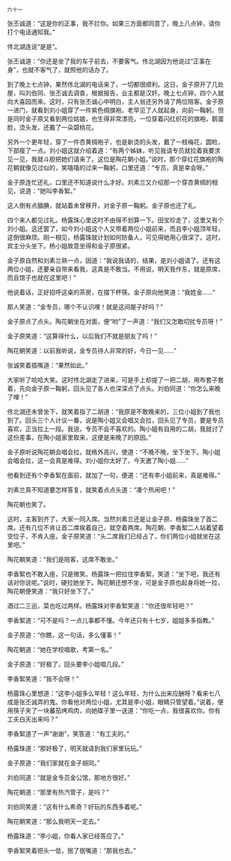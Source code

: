     六十一 

   张丕诚道：“这是你的正事，我不拦你。如果三方面都同意了，晚上八点钟，请你打个电话通知我。”

   佟北湖连说“是是”。

   张丕诚道：“你还是坐了我的车子前去，不要客气。佟北湖因为他说过“正事在身”，也就不客气了，就照他的话办了。

   到了晚上七点钟，果然佟北湖的电话来了，一切都很顺利。这日，金子原开了几处屋，叫刘伯同、张丕诚去调查，根据报告，业主都是汉奸。晚上七点钟，四个人就向大喜园而来。这时，只有张丕诚心中明白，主人翁还另外请了两位陪客。金子原一进门，就看到刘小姐穿了一件紫色绸旗袍，老早见了人就起身，向前一鞠躬。但是同时金子原又看到两位姑娘，也生得非常漂亮，一位穿着闪红织花的旗袍，鹅蛋脸，烫头发，还戴了一朵碧桃花。

   另外一个更年轻，穿了一件杏黄绸袍子，也是新烫的头发，戴了一枝梅花，圆睑，下部瘦了一点。刘小姐这就介绍着道：“有两个姊妹，听见我请专员就拉着我要求见一见，我就斗胆把她们请来了。这位是陶花朝小姐。”说时，那个穿红花旗袍的陶花朝就像见过似的，笑嘻嘻的过来一鞠躬，口里还道：“专员，真是幸会呀。”

   金子原连忙还礼，口里还不知道说什么才好。刘素兰又介绍那一个穿杏黄绸的相见，说道：“她叫李香絮。”

   这人倒有点腼腆，就站着未曾移开，对金子原一鞠躬。金子原也还了礼。

   四个来人都见过礼。杨露珠心里这时不由得不划算一下。田宝珍走了，这里又有个刘小姐。这还罢了，如今刘小姐这个人又带着两位小姐前来，而且李小姐顶年轻，这倒很麻烦。刚一相见，杨露珠就计划如何防备人，可见得她用心很深了。这时，宾主分头坐下。杨小姐故意坐得和金子原很紧。

   金子原自然和刘素兰熟一点，因道：“我说我请的，结果，是刘小姐请了。还有这两位小姐，还要亲自带来看我，这真是不敢当。不用说，明天我作东，就是原席，而且馆子也就在这里吧！”

   他说着话，正好招呼这桌的茶房，在摆下杯筷。金子原向他笑道：“我姓金……”

   那人笑道：“金专员，哪个不认识哩！就是这间屋子好吗？”

   金子原点了点头。陶花朝坐在对面，便“哟”了一声道：“我们又怎敢叨扰专员呀！”

   金子原笑道：“这算得什么，以后我们不就是朋友了吗！”

   陶花朝笑道：以前我听说，金专员待人非常的好，今日一见……”

   张诚笑着插嘴道：“果然如此。”

   大家听了哈哈大笑。这时佟北湖走了进来，可是手上却提了一把二胡，用布套子套着，先向金子原一鞠躬，回头见了各人也深深点了点头。刘伯同道：“你怎么来晚了哩！”

   佟北湖还未曾坐下，就笑着指了二胡道：“我原是不敢晚来的，三位小姐到了我也到了。回头三个人计议一番，说是陶小姐又会唱又会拉，回头见了专员，要是专员喜欢，正当拉上一段。我说，专员不会不喜欢的。陶小姐有自用的二胡，我就讨了这份差事，在陶小姐家里取来，这便是来晚了的原因。”

   金子原听说陶花朝会唱会拉，就格外高兴，使道：“不晚不晚，坐下坐下。陶小姐会唱会拉，这一会真是难得。刘小姐你太好了，今天邀了陶小姐……”

   他看到还有个李香絮在面前，就加了一句，便道：“还有李小姐前来，真是难得。”

   刘素兰真不知道要怎样答复，就笑着点点头道：“凑个热闹吧！”

   陶花朝也笑了。

   这时，主客到齐了，大家一同入席。当然刘素兰还是让金子原、杨露珠坐了首二席。还有几位不肯让首二席挨着自己，就空着两席。陶花朝、李香絮二人站着望着空位子，不肯入座。金子原笑道：“头二席我们已经占了，你们两位小姐就坐在这里吧。”

   陶花朝笑道：“我们是陪客，这席不敢坐。”

   李香絮也不敢入座，只是微笑。杨露珠一把拉住李香絮，笑道：“坐下吧，我还有话对你说呢。”说时，硬拉她坐下。陶花朝还想不坐，可是金子原也起身将她一拉，陶花朝便笑道：“我只好坐下了。”

   酒过二三巡，菜也吃过两样。杨露珠对李香絮笑道：“你还很年轻吧？”

   李香絮道：“可不是吗？一点儿事都不懂。今年还只有十七岁，姐姐多多指教。”

   金子原道：“你瞧，这一句话，多么懂事！”

   陶花朝道：“她在学校唱歌，考第一名。”

   金子原道：“好极了，回头要李小姐唱几段。”

   李香絮笑道：“我不会呀！”

   杨露珠心里想道：“这李小姐多么年轻！这么年轻，为什么出来应酬呀？看来七八成是张丕诚弄的鬼。你看他对两位小姐，尤其是李小姐，眼睛只管望着。”说着，便用筷子夹了一块蕃茄烤鸡肉，向她碟子里一送道：“你吃一点，我很喜欢你。你有工夫白天出来吗？”

   李香絮道了一声“谢谢”，笑答道：“有工夫的。”

   杨露珠道：“那好极了，明天就请到我们家里玩玩。”

   金子原道：“我们家就在金子胡同。”

   刘伯同道：“就是金专员金公馆，那地方很好。”

   陶花朝道：“那里有热汽管子，是吗？”

   刘伯同笑道：“这有什么希奇？好玩的东西多着呢。”

   陶花朝笑道：“那么我明天一定去。”

   杨露珠道：“李小姐，你看人家已经答应了。”

   李香絮笑着把头一低，抿了抿嘴道：“那我也去。”

